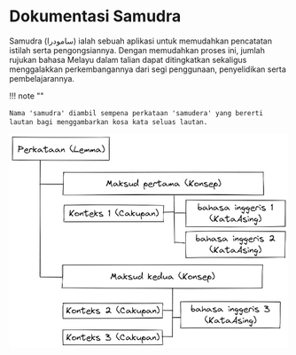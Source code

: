 # Dokumentasi Samudra

Samudra (سامودرا) ialah sebuah aplikasi untuk memudahkan pencatatan istilah serta pengongsiannya.
Dengan memudahkan proses ini, jumlah rujukan bahasa Melayu dalam talian dapat ditingkatkan sekaligus menggalakkan
perkembangannya dari segi penggunaan, penyelidikan serta pembelajarannya.

!!! note ""

    Nama 'samudra' diambil sempena perkataan 'samudera' yang bererti lautan bagi menggambarkan kosa kata seluas lautan.

![](img/model-samudra.png)